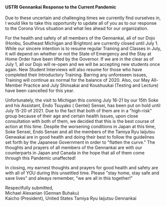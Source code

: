 #### USTRI Gennankai Response to the Current Pandemic

Due to these uncertain and challenging times we currently find ourselves in, I would like to take this opportunity to update all of you as to our response to the Corona Virus situation and what lies ahead for our organization.

For the health and safety of all members of the Gennankai, all of our Dojo (Honbu, Southeast Michigan and Brighton) are currently closed until July 1. While our sincere intention is to resume regular Training and Classes in July, it will depend on whether or not the State of Emergency and the Stay at Home Order have been lifted by the Governor. If we are in the clear as of July 1, all our Dojo will re-open and we will be accepting new students once again. New Student Interviews will also resume for those who have completed their Introductory Training. Barring any unforeseen issues, Training will continue as normal for the balance of 2020. Also, our May All-Member Practice and July Shinsakai and Koushuukai (Testing and Lecture) have been cancelled for this year.

Unfortunately, the visit to Michigan this coming July 16-21 by our 15th Soke and his Assistant, Endo Tsuyako ( Gentei) Sensei, has been put on hold until July 15-20 of 2021. Due to the fact that both of them are in a "high-risk" group because of their age and certain health issues, upon close consultation with both of them, we decided that this is the best course of action at this time. Despite the worsening conditions in Japan at this time, Soke Sensei, Endo Sensei and all the members of the Tamiya Ryu Iaijutsu Genwakai are in good health and doing their best to follow the guidelines set forth by the Japanese Government in order to "flatten the curve." The thoughts and prayers of all members of the Gennankai are with our counterparts in Japan and Canada in the hope that all of them come through this Pandemic unaffected!

In closing, my earnest thoughts and prayers for good health and safety are with all of YOU during this unsettled time. Please "stay home, stay safe and save lives" and always remember, "we are all in this together!"

Respectfully submitted,<br />
Michael Alexanian (Gennan Buhaku)<br />
Kaicho (President), United States Tamiya Ryu Iaijutsu Gennankai
